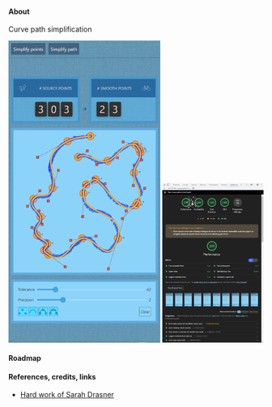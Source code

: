 #### About

Curve path simplification

<!-- <img src="src/assets/previews/2021-08-26_18-06-34.png" width="400px"> -->
<!-- <img src="src/assets/previews/2021-08-26_20-02-22-score.png" width="400px"> -->


<!-- | | | 
| :---: | :---:| 
| <img src="src/assets/previews/2021-08-26_18-06-34.png" width="300px"> | <img src="src/assets/previews/2021-08-26_20-02-22-score.png" width="300px"> |  -->


<!-- <div class="flex"> -->
<img src="src/assets/previews/2021-09-04_1-56-34.png" width="300px">
<img src="src/assets/previews/2021-08-26_20-02-22-score.png" width="200px">
<!-- </div> -->

#### Roadmap

#### References, credits, links

* [Hard work of Sarah Drasner](https://twitter.com/sarah_edo)
